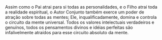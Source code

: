 ﻿Assim como o Pai atrai para si todas as personalidades, e o Filho atrai toda a realidade espiritual, o Autor Conjunto também exerce um poder de atração sobre todas as mentes; Ele, inqualificadamente, domina e controla o circuito da mente universal. Todos os valores intelectuais verdadeiros e genuínos, todos os pensamentos divinos e idéias perfeitas são infalivelmente atraídos para esse circuito absoluto da mente.